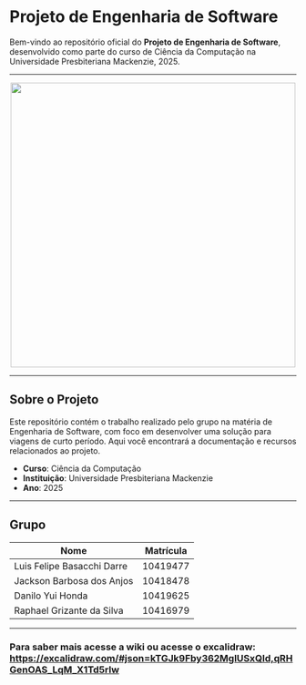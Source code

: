 # Projeto de Engenharia de Software

Bem-vindo ao repositório oficial do **Projeto de Engenharia de Software**, desenvolvido como parte do curso de Ciência da Computação na Universidade Presbiteriana Mackenzie, 2025.

---

<p align="center">
  <img src="https://github.com/user-attachments/assets/5ab0d61d-0cb7-42f3-aebe-f0dffbdd8621" width="500" />
</p>

---

## Sobre o Projeto

Este repositório contém o trabalho realizado pelo grupo na matéria de Engenharia de Software, com foco em desenvolver uma solução para viagens de curto período. Aqui você encontrará a documentação e recursos relacionados ao projeto.

- **Curso**: Ciência da Computação
- **Instituição**: Universidade Presbiteriana Mackenzie
- **Ano**: 2025

---

## Grupo

| Nome                          | Matrícula  |
|-------------------------------|------------|
| Luis Felipe Basacchi Darre   | 10419477   |
| Jackson Barbosa dos Anjos    | 10418478   |
| Danilo Yui Honda             | 10419625   |
| Raphael Grizante da Silva    | 10416979   |

---

### Para saber mais acesse a wiki ou acesse o excalidraw: https://excalidraw.com/#json=kTGJk9Fby362MglUSxQld,qRHGenOAS_LqM_X1Td5rlw
